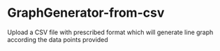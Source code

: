 # GraphGenerator-from-csv
Upload a CSV file with prescribed format which will generate line graph according the data points provided
